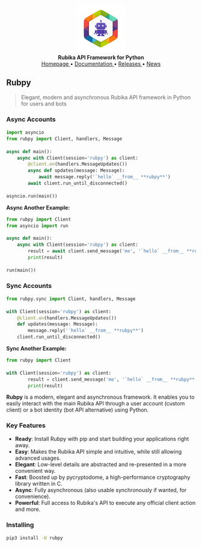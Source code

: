 <p align="center">
    <a href="github.address">
        <img src="https://raw.githubusercontent.com/shayanheidari01/rubika/master/icon.png" alt="Rubpy" width="128">
    </a>
    <br>
    <b>Rubika API Framework for Python</b>
    <br>
    <a href="https://github.com/shayanheidari01/rubika">
        Homepage
    </a>
    •
    <a href="https://github.com/shayanheidari01/rubika/tree/master/docs">
        Documentation
    </a>
    •
    <a href="https://pypi.org/project/rubpy/#history">
        Releases
    </a>
    •
    <a href="https://t.me/rubika_library">
        News
    </a>
</p>

## Rubpy

> Elegant, modern and asynchronous Rubika API framework in Python for users and bots

### Async Accounts
```python
import asyncio
from rubpy import Client, handlers, Message

async def main():
    async with Client(session='rubpy') as client:
        @client.on(handlers.MessageUpdates())
        async def updates(message: Message):
            await message.reply('`hello` __from__ **rubpy**')
        await client.run_until_disconnected()

asyncio.run(main())
```

**Async Another Example:**
```python
from rubpy import Client
from asyncio import run

async def main():
    async with Client(session='rubpy') as client:
        result = await client.send_message('me', '`hello` __from__ **rubpy**')
        print(result)

run(main())
```

### Sync Accounts
```python
from rubpy.sync import Client, handlers, Message

with Client(session='rubpy') as client:
    @client.on(handlers.MessageUpdates())
    def updates(message: Message):
        message.reply('`hello` __from__ **rubpy**')
    client.run_until_disconnected()
```

**Sync Another Example:**
```python
from rubpy import Client

with Client(session='rubpy') as client:
        result = client.send_message('me', '`hello` __from__ **rubpy**')
        print(result)
```

**Rubpy** is a modern, elegant and asynchronous framework. It enables you to easily interact with the main Rubika API through a user account (custom client) or a bot
identity (bot API alternative) using Python.


### Key Features

- **Ready**: Install Rubpy with pip and start building your applications right away.
- **Easy**: Makes the Rubika API simple and intuitive, while still allowing advanced usages.
- **Elegant**: Low-level details are abstracted and re-presented in a more convenient way.
- **Fast**: Boosted up by pycryptodome, a high-performance cryptography library written in C.
- **Async**: Fully asynchronous (also usable synchronously if wanted, for convenience).
- **Powerful**: Full access to Rubika's API to execute any official client action and more.

### Installing

``` bash
pip3 install -U rubpy
```